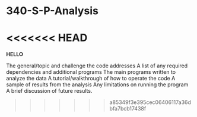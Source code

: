 # 340-S-P-Analysis

<<<<<<< HEAD
=======
**HELLO**

The general/topic and challenge the code addresses
A list of any required dependencies and additional programs
The main programs written to analyze the data
A tutorial/walkthrough of how to operate the code
A sample of results from the analysis
Any limitations on running the program
A brief discussion of future results.
>>>>>>> a85349f3e395cec06406117a36dbfa7bcb17438f
